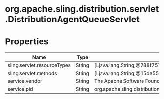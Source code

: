 # org.apache.sling.distribution.servlet.DistributionAgentQueueServlet

# Properties

| Name | Type | Value |
| ---- | ---- | ----- |
| sling.servlet.resourceTypes | String | [Ljava.lang.String;@788f7575 |
| sling.servlet.methods | String | [Ljava.lang.String;@15de554b |
| service.vendor | String | The Apache Software Foundation |
| service.pid | String | org.apache.sling.distribution.servlet.DistributionAgentQueueServlet |
